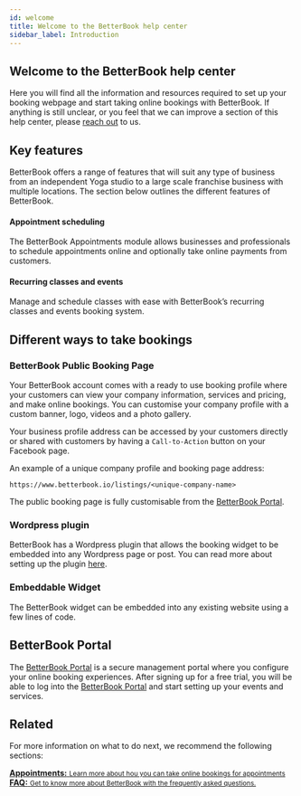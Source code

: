 ```yaml
---
id: welcome
title: Welcome to the BetterBook help center
sidebar_label: Introduction
---
```


## Welcome to the BetterBook help center
Here you will find all the information and resources required to set up your booking webpage and start
taking online bookings with BetterBook.  If anything is still unclear, or you feel that we can
improve a section of this help center, please [reach out](https://www.betterbook.co.za/contact) to us. 


## Key features

BetterBook offers a range of features that will suit any type of 
business from an independent Yoga studio to a large scale franchise business 
with multiple locations.  The section below outlines the different features of BetterBook.

#### Appointment scheduling
The BetterBook Appointments module allows businesses and professionals to schedule appointments
online and optionally take online payments from customers. 


#### Recurring classes and events
Manage and schedule classes with ease with BetterBook’s recurring classes and events booking system. 



## Different ways to take bookings

### BetterBook Public Booking Page
Your BetterBook account comes with a ready to use booking profile where your customers
can view your company information, services and pricing, and make online bookings.  You can 
customise your company profile with a custom banner, logo, videos and a photo gallery. 

Your business profile address can be accessed by your customers directly
or shared with customers by having a `Call-to-Action` button
on your Facebook page.

An example of a unique company profile and booking page address:     
```
https://www.betterbook.io/listings/<unique-company-name>
``` 

The public booking page is fully customisable from the [BetterBook Portal](https://portal.betterbook.io).

### Wordpress plugin

BetterBook has a Wordpress plugin that allows the booking widget to be embedded into 
any Wordpress page or post.  You can read more about setting up the plugin [here](https://www.betterbook.io/docs/wordpress-plugin).

### Embeddable Widget
The BetterBook widget can be embedded into any existing website using a few lines of code. 


## BetterBook Portal
The [BetterBook Portal](https://portal.betterbook.io) is a secure management portal where you configure your online
booking experiences.  After signing up for a free trial, you will be able to log into the [BetterBook Portal](https://portal.betterbook.io)
and start setting up your events and services.   



## Related

For more information on what to do next, we recommend the following sections:

<div class="card">
  <a href="/docs/appointments.md">
    <b>Appointments:</b>
    <small>Learn more about hou you can take online bookings for appointments</small>
  </a>
</div>

<div class="card">
  <a href="/docs/faq.md">
    <b>FAQ:</b>
    <small>Get to know more about BetterBook with the frequently asked questions.</small>
  </a>
</div>